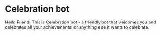 # Celebration bot

Hello Friend! This is Celebration bot - a friendly bot that welcomes you and celebrates all your achievements! or anything else it wants to celebrate.